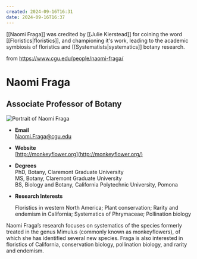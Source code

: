 ```yaml
---
created: 2024-09-16T16:31
date: 2024-09-16T16:37
---
```

[[Naomi Fraga]] was credited by [[Julie Kierstead]] for coining the word [[Floristics|floristics]], and championing it's work, leading to the academic symbiosis of floristics and [[Systematists|systematics]] botany research.

from https://www.cgu.edu/people/naomi-fraga/
# Naomi Fraga

## Associate Professor of Botany

![Portrait of Naomi Fraga](https://www.cgu.edu/wp-content/uploads/2016/11/Fraga_Naomi_1000-600x600.jpg)

- **Email**  
    [Naomi.Fraga@cgu.edu](mailto:Naomi.Fraga@cgu.edu)
- **Website**  
    [http://monkeyflower.org](http://monkeyflower.org/)
- **Degrees**  
    PhD, Botany, Claremont Graduate University  
    MS, Botany, Claremont Graduate University  
    BS, Biology and Botany, California Polytechnic University, Pomona  
    
- **Research Interests**  
    
    Floristics in western North America; Plant conservation; Rarity and endemism in California; Systematics of Phrymaceae; Pollination biology  
    

Naomi Fraga’s research focuses on systematics of the species formerly treated in the genus Mimulus (commonly known as monkeyflowers), of which she has identified several new species. Fraga is also interested in floristics of California, conservation biology, pollination biology, and rarity and endemism.